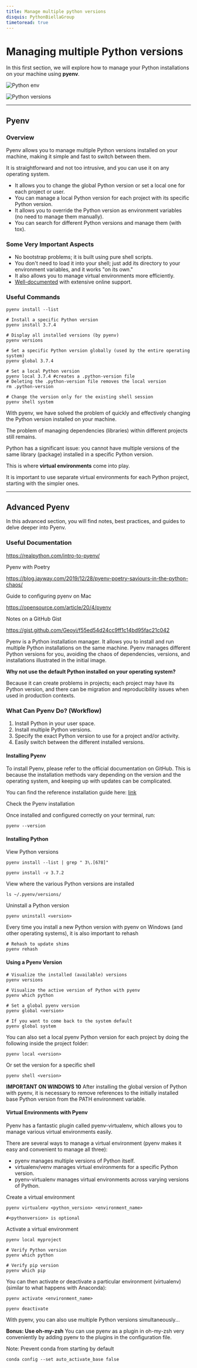 ```yaml
---
title: Manage multiple python versions
disquis: PythonBiellaGroup
timetoread: true
---
```


# Managing multiple Python versions
In this first section, we will explore how to manage your Python installations on your machine using **pyenv**.

![Python env](../../static/images/articles/python-env.png)

![Python versions](../../static/images/articles/pythonversions.png)

---
## **Pyenv**

### Overview

Pyenv allows you to manage multiple Python versions installed on your machine, making it simple and fast to switch between them.

It is straightforward and not too intrusive, and you can use it on any operating system.

* It allows you to change the global Python version or set a local one for each project or user.
* You can manage a local Python version for each project with its specific Python version.
* It allows you to override the Python version as environment variables (no need to manage them manually).
* You can search for different Python versions and manage them (with tox).

### Some Very Important Aspects

* No bootstrap problems; it is built using pure shell scripts.
* You don't need to load it into your shell; just add its directory to your environment variables, and it works "on its own."
* It also allows you to manage virtual environments more efficiently.
* [Well-documented](https://github.com/pyenv/pyenv) with extensive online support.

### Useful Commands

```
pyenv install --list

# Install a specific Python version
pyenv install 3.7.4

# Display all installed versions (by pyenv)
pyenv versions

# Set a specific Python version globally (used by the entire operating system)
pyenv global 3.7.4

# Set a local Python version
pyenv local 3.7.4 #creates a .python-version file
# Deleting the .python-version file removes the local version
rm .python-version

# Change the version only for the existing shell session
pyenv shell system
```

With pyenv, we have solved the problem of quickly and effectively changing the Python version installed on your machine.

The problem of managing dependencies (libraries) within different projects still remains.

Python has a significant issue: you cannot have multiple versions of the same library (package) installed in a specific Python version.

This is where **virtual environments** come into play.

It is important to use separate virtual environments for each Python project, starting with the simpler ones.

---

## **Advanced Pyenv**

In this advanced section, you will find notes, best practices, and guides to delve deeper into Pyenv.

### Useful Documentation

https://realpython.com/intro-to-pyenv/

Pyenv with Poetry

https://blog.jayway.com/2019/12/28/pyenv-poetry-saviours-in-the-python-chaos/

Guide to configuring pyenv on Mac

https://opensource.com/article/20/4/pyenv

Notes on a GitHub Gist

https://gist.github.com/Geoyi/f55ed54d24cc9ff1c14bd95fac21c042

Pyenv is a Python installation manager. It allows you to install and run multiple Python installations on the same machine.
Pyenv manages different Python versions for you, avoiding the chaos of dependencies, versions, and installations illustrated in the initial image.

**Why not use the default Python installed on your operating system?**

Because it can create problems in projects; each project may have its Python version, and there can be migration and reproducibility issues when used in production contexts.


### What Can Pyenv Do? (Workflow)

1. Install Python in your user space.
2. Install multiple Python versions.
3. Specify the exact Python version to use for a project and/or activity.
4. Easily switch between the different installed versions.

#### Installing Pyenv

To install Pyenv, please refer to the official documentation on GitHub.
This is because the installation methods vary depending on the version and the operating system, and keeping up with updates can be complicated.

You can find the reference installation guide here: [link](https://github.com/pyenv/pyenv)

Check the Pyenv installation

Once installed and configured correctly on your terminal, run:

```
pyenv --version
```

#### Installing Python

View Python versions

```
pyenv install --list | grep " 3\.[678]"
```
```
pyenv install -v 3.7.2
```

View where the various Python versions are installed
```
ls ~/.pyenv/versions/
```

Uninstall a Python version
```
pyenv uninstall <version>
```

Every time you install a new Python version with pyenv on Windows (and other operating systems), it is also important to rehash
```
# Rehash to update shims
pyenv rehash
```

#### Using a Pyenv Version
```
# Visualize the installed (available) versions
pyenv versions

# Visualize the active version of Python with pyenv
pyenv which python

# Set a global pyenv version
pyenv global <version>

# If you want to come back to the system default
pyenv global system
```

You can also set a local pyenv Python version for each project by doing the following inside the project folder:

```
pyenv local <version>
```
Or set the version for a specific shell

```
pyenv shell <version>
```

**IMPORTANT ON WINDOWS 10**
After installing the global version of Python with pyenv, it is necessary to remove references to the initially installed base Python version from the PATH environment variable.

#### Virtual Environments with Pyenv
Pyenv has a fantastic plugin called pyenv-virtualenv, which allows you to manage various virtual environments easily.

There are several ways to manage a virtual environment (pyenv makes it easy and convenient to manage all three):

* pyenv manages multiple versions of Python itself.
* virtualenv/venv manages virtual environments for a specific Python version.
* pyenv-virtualenv manages virtual environments across varying versions of Python.

Create a virtual environment
```
pyenv virtualenv <python_version> <environment_name>

#<pythonversion> is optional
```

Activate a virtual environment

```
pyenv local myproject

# Verify Python version
pyenv which python

# Verify pip version
pyenv which pip
```

You can then activate or deactivate a particular environment (virtualenv) (similar to what happens with Anaconda):
```
pyenv activate <environment_name>

pyenv deactivate
```

With pyenv, you can also use multiple Python versions simultaneously...

**Bonus: Use oh-my-zsh**
You can use pyenv as a plugin in oh-my-zsh very conveniently by adding pyenv to the plugins in the configuration file.

Note: Prevent conda from starting by default

```
conda config --set auto_activate_base false
```